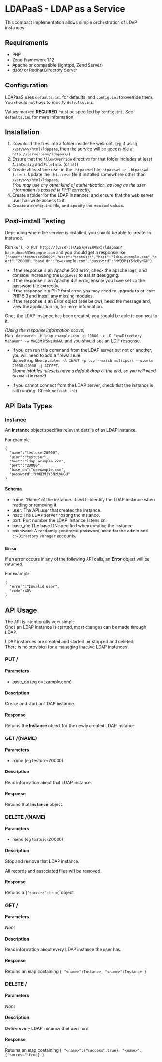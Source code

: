 # LDAPaaS - LDAP as a Service

This compact implementation allows simple orchestration of LDAP instances.

## Requirements

 - PHP
 - Zend Framework 1.12
 - Apache or compatible (lighttpd, Zend Server)
 - d389 or Redhat Directory Server

## Configuration

LDAPaaS uses `defaults.ini` for defaults, and `config.ini` to override them. You should not have to modify `defaults.ini`.

Values marked __REQUIRED__ must be specified by `config.ini`. See `defaults.ini` for more information.

## Installation

1. Download the files into a folder inside the webroot. (eg if using `/var/www/html/ldapaas`, then the service will be accessible at `http://servername/ldapaas/`)
2. Ensure that the `AllowOverride` directive for that folder includes at least `AuthConfig` and `FileInfo`. (or `all`) 
3. Create at least one user in the `.htpasswd` file; `htpasswd -c .htpasswd (user)`. Update the `.htaccess` file if installed somewhere other than `/var/www/html/ldapaas`.  
   _(You may use any other kind of authentication, as long as the user information is passed to PHP correctly)_
4. Create a folder for the LDAP instances, and ensure that the web server user has write access to it.
5. Create a `config.ini` file, and specify the needed values. 

## Post-install Testing

Depending where the service is installed, you should be able to create an instance.

Run `curl -X PUT http://(USER):(PASS)@(SERVER)/ldapaas?base_dn=o%3Dexample.com` and you should get a response like
`{"name":"testuser20000","user":"testuser","host":"ldap.example.com","port":"20000","base_dn":"o=example.com","password":"MWQ3MjY5NzUyNGU"}`

* If the response is an Apache 500 error, check the apache logs, and consider increasing the `LogLevel` to assist debugging.
* If the response is an Apache 401 error, ensure you have set up the password file correctly. 
* If the response is a PHP fatal error, you may need to upgrade to at least PHP 5.3 and install any missing modules.
* If the response is an Error object (see below), heed the message and, view the application log for more information. 

Once the LDAP instance has been created, you should be able to connect to it.

_(Using the response information above)_  
Run `ldapsearch -h ldap.example.com -p 20000 -x -D "cn=Directory Manager" -w MWQ3MjY5NzUyNGU` and you should see an LDIF response.

* If you can run this command from the LDAP server but not on another, you will need to add a firewall rule.   
  Something like `iptables -A INPUT -p tcp --match multiport --dports 20000:21000 -j ACCEPT`.  
  _(Some iptables rulesets have a default drop at the end, so you will need to use -I instead)_

* If you cannot connect from the LDAP server, check that the instance is still running. Check `netstat -nlt`

## API Data Types

### Instance

An __Instance__ object specifies relevant details of an LDAP instance.

For example:

```
{
  "name":"testuser20000",
  "user":"testuser",
  "host":"ldap.example.com",
  "port":"20000",
  "base_dn":"o=example.com",
  "password":"MWQ3MjY5NzUyNGU"
}
```

#### Schema
 
 - name: 'Name' of the instance. Used to identify the LDAP instance when reading or removing it.
 - user: The API user that created the instance.
 - host: The LDAP server hosting the instance. 
 - port: Port number the LDAP instance listens on.
 - base_dn: The base DN specified when creating the instance.
 - password: A randomly generated password, used for the admin and `cn=Directory Manager` accounts.

### Error

If an error occurs in any of the following API calls, an __Error__ object will be returned.

For example:

```
{
  "error":"Invalid user",
  "code":403
}
```

## API Usage

The API is intentionally very simple.  
Once an LDAP instance is started, most changes can be made through LDAP.

LDAP instances are created and started, or stopped and deleted.  
There is no provision for a managing inactive LDAP instances. 

### PUT /

#### Parameters
 - base_dn (eg o=example.com)

#### Description
Create and start an LDAP instance.

#### Response
Returns the __Instance__ object for the newly created LDAP instance.

### GET /(NAME)

#### Parameters
  - name (eg testuser20000)

#### Description
Read information about that LDAP instance.

#### Response
Returns that __Instance__ object.

### DELETE /(NAME)

#### Parameters
  - name (eg testuser20000)

#### Description
Stop and remove that LDAP instance.

All records and associated files will be removed.

#### Response
Returns a `{"success":true}` object.

### GET /

#### Parameters
  _None_
  
#### Description
Read information about every LDAP instance the user has.

#### Response
Returns an map containing `{ "<name>":Instance, "<name>":Instance }`

### DELETE /

#### Parameters
  _None_
  
#### Description
Delete every LDAP instance that user has.

#### Response
Returns an map containing `{ "<name>":{"success":true}, "<name>":{"success":true} }`






